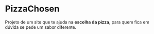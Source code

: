 # PizzaChosen
 Projeto de um site que te ajuda na **escolha da pizza**, para quem fica em dúvida se pede um sabor diferente.
